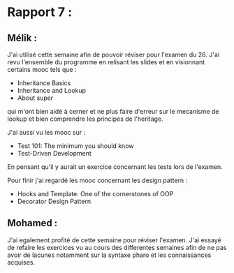 # Rapport 7 : 

## Mélik : 

J'ai utilisé cette semaine afin de pouvoir réviser pour l'examen du 26.
J'ai revu l'ensemble du programme en relisant les slides et en visionnant certains mooc tels que : 

- Inheritance Basics 
- Inheritance and Lookup
- About super

qui m'ont bien aidé à cerner et ne plus faire d'erreur sur le mecanisme de lookup et bien comprendre les principes de l'heritage.

J'ai aussi vu les mooc sur : 

- Test 101: The minimum you should know
- Test-Driven Development

En pensant qu'il y aurait un exercice concernant les tests lors de l'examen.

Pour finir j'ai regardé les mooc concernant les design pattern : 

- Hooks and Template: One of the cornerstones of OOP
- Decorator Design Pattern

## Mohamed :

J'ai egalement profité de cette semaine pour réviser l'examen.
J'ai essayé de refaire les exercices vu au cours des differentes semaines afin de ne pas avoir de lacunes notamment sur la syntaxe pharo et les connaissances acquises.